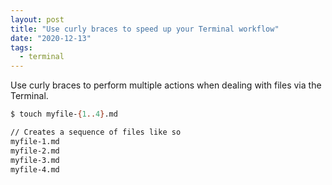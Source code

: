 ```yaml
---
layout: post
title: "Use curly braces to speed up your Terminal workflow"
date: "2020-12-13"
tags:
  - terminal
---
```


Use curly braces to perform multiple actions when dealing with files via the Terminal.

```bash
$ touch myfile-{1..4}.md

// Creates a sequence of files like so
myfile-1.md
myfile-2.md
myfile-3.md
myfile-4.md
```
